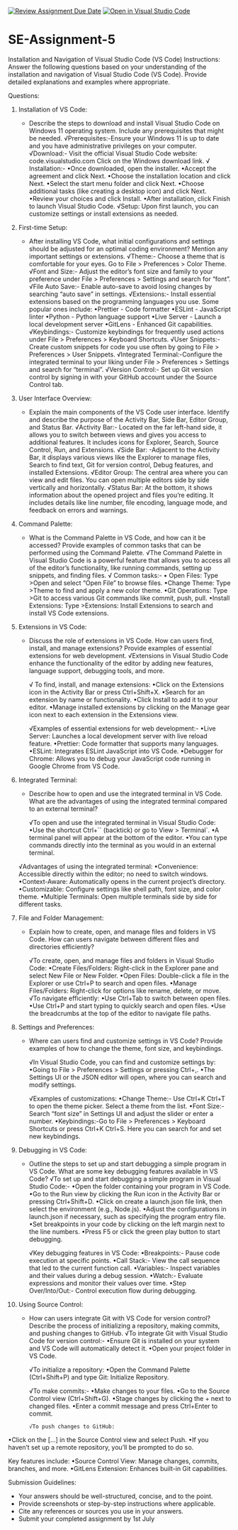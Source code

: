 [![Review Assignment Due Date](https://classroom.github.com/assets/deadline-readme-button-24ddc0f5d75046c5622901739e7c5dd533143b0c8e959d652212380cedb1ea36.svg)](https://classroom.github.com/a/XoLGRbHq)
[![Open in Visual Studio Code](https://classroom.github.com/assets/open-in-vscode-718a45dd9cf7e7f842a935f5ebbe5719a5e09af4491e668f4dbf3b35d5cca122.svg)](https://classroom.github.com/online_ide?assignment_repo_id=15262515&assignment_repo_type=AssignmentRepo)
# SE-Assignment-5
Installation and Navigation of Visual Studio Code (VS Code)
 Instructions:
Answer the following questions based on your understanding of the installation and navigation of Visual Studio Code (VS Code). Provide detailed explanations and examples where appropriate.

 Questions:

1. Installation of VS Code:
   - Describe the steps to download and install Visual Studio Code on Windows 11 operating system. Include any prerequisites that might be needed.
     √Prerequisites:-Ensure your Windows 11 is up to date and you have administrative privileges on your computer.
     √Download:-
Visit the official Visual Studio Code website: code.visualstudio.com
Click on the Windows download link.
      √ Installation:-
•Once downloaded, open the installer.
•Accept the agreement and click Next.
•Choose the installation location and click Next.
•Select the start menu folder and click Next.
•Choose additional tasks (like creating a desktop icon) and click Next.
•Review your choices and click Install.
•After installation, click Finish to launch Visual Studio Code.
      √Setup: Upon first launch, you can customize settings or install extensions as needed.

2. First-time Setup:
   - After installing VS Code, what initial configurations and settings should be adjusted for an optimal coding environment? Mention any important settings or extensions.
     √Theme:- Choose a theme that is comfortable for your eyes. Go to File > Preferences > Color Theme.
     √Font and Size:- Adjust the editor’s font size and family to your preference under File > Preferences > Settings and search for “font”.
      √File Auto Save:- Enable auto-save to avoid losing changes by searching “auto save” in settings.
      √Extensions:- Install essential extensions based on the programming languages you use. Some popular ones include:
•Prettier - Code formatter
•ESLint - JavaScript linter
•Python - Python language support
•Live Server - Launch a local development server
•GitLens - Enhanced Git capabilities.
       √Keybindings:- Customize keybindings for frequently used actions under File > Preferences > Keyboard Shortcuts.
        √User Snippets:- Create custom snippets for code you use often by going to File > Preferences > User Snippets.
         √Integrated Terminal:-Configure the integrated terminal to your liking under File > Preferences > Settings and search for “terminal”.
           √Version Control:- Set up Git version control by signing in with your GitHub account under the Source Control tab.

3. User Interface Overview:
   - Explain the main components of the VS Code user interface. Identify and describe the purpose of the Activity Bar, Side Bar, Editor Group, and Status Bar.
     √Activity Bar:- Located on the far left-hand side, it allows you to switch between views and gives you access to additional features. It includes icons for Explorer, Search, Source Control, Run, and Extensions.
      √Side Bar: -Adjacent to the Activity Bar, it displays various views like the Explorer to manage files, Search to find text, Git for version control, Debug features, and installed Extensions.
     √Editor Group: The central area where you can view and edit files. You can open multiple editors side by side vertically and horizontally.
       √Status Bar: At the bottom, it shows information about the opened project and files you’re editing. It includes details like line number, file encoding, language mode, and feedback on errors and warnings.

4. Command Palette:
   - What is the Command Palette in VS Code, and how can it be accessed? Provide examples of common tasks that can be performed using the Command Palette.
     √The Command Palette in Visual Studio Code is a powerful feature that allows you to access all of the editor’s functionality, like running commands, setting up snippets, and finding files.
     √ Common tasks:-
• Open Files: Type >Open and select “Open File” to browse files.
•Change Theme: Type >Theme to find and apply a new color theme.
•Git Operations: Type >Git to access various Git commands like commit, push, pull.
•Install Extensions: Type >Extensions: Install Extensions to search and install VS Code extensions.    

5. Extensions in VS Code:
   - Discuss the role of extensions in VS Code. How can users find, install, and manage extensions? Provide examples of essential extensions for web development.
     √Extensions in Visual Studio Code enhance the functionality of the editor by adding new features, language support, debugging tools, and more.
     
     √ To find, install, and manage extensions:
•Click on the Extensions icon in the Activity Bar or press Ctrl+Shift+X.
•Search for an extension by name or functionality.
•Click Install to add it to your editor.
•Manage installed extensions by clicking on the Manage gear icon next to each extension in the Extensions view.

      √Examples of essential extensions for web development:-
•Live Server: Launches a local development server with live reload feature.
•Prettier: Code formatter that supports many languages.
•ESLint: Integrates ESLint JavaScript into VS Code.
•Debugger for Chrome: Allows you to debug your JavaScript code running in Google Chrome from VS Code.
     

6. Integrated Terminal:
   - Describe how to open and use the integrated terminal in VS Code. What are the advantages of using the integrated terminal compared to an external terminal?
     
     √To open and use the integrated terminal in Visual Studio Code:
•Use the shortcut Ctrl+`` (backtick) or go to View > Terminal`.
•A terminal panel will appear at the bottom of the editor.
•You can type commands directly into the terminal as you would in an external terminal.

   √Advantages of using the integrated terminal:
•Convenience: Accessible directly within the editor; no need to switch windows.
•Context-Aware: Automatically opens in the current project’s directory.
•Customizable: Configure settings like shell path, font size, and color theme.
•Multiple Terminals: Open multiple terminals side by side for different tasks. 

7. File and Folder Management:
   - Explain how to create, open, and manage files and folders in VS Code. How can users navigate between different files and directories efficiently?
     
     √To create, open, and manage files and folders in Visual Studio Code:
•Create Files/Folders: Right-click in the Explorer pane and select New File or New Folder.
•Open Files: Double-click a file in the Explorer or use Ctrl+P to search and open files.
•Manage Files/Folders: Right-click for options like rename, delete, or move.
     √To navigate efficiently:
•Use Ctrl+Tab to switch between open files.
•Use Ctrl+P and start typing to quickly search and open files.
•Use the breadcrumbs at the top of the editor to navigate file paths.

8. Settings and Preferences:
   - Where can users find and customize settings in VS Code? Provide examples of how to change the theme, font size, and keybindings.
     
     √In Visual Studio Code, you can find and customize settings by:
•Going to File > Preferences > Settings or pressing Ctrl+,.
•The Settings UI or the JSON editor will open, where you can search and modify settings.

      √Examples of customizations:
•Change Theme:- Use Ctrl+K Ctrl+T to open the theme picker. Select a theme from the list.
•Font Size:- Search “font size” in Settings UI and adjust the slider or enter a number.
•Keybindings:-Go to File > Preferences > Keyboard Shortcuts or press Ctrl+K Ctrl+S. Here you can search for and set new keybindings.

9. Debugging in VS Code:
   - Outline the steps to set up and start debugging a simple program in VS Code. What are some key debugging features available in VS Code?
     √To set up and start debugging a simple program in Visual Studio Code:-
•Open the folder containing your program in VS Code.
•Go to the Run view by clicking the Run icon in the Activity Bar or pressing Ctrl+Shift+D.
•Click on create a launch.json file link, then select the environment (e.g., Node.js).
•Adjust the configurations in launch.json if necessary, such as specifying the program entry file.
•Set breakpoints in your code by clicking on the left margin next to the line numbers.
•Press F5 or click the green play button to start debugging.

     √Key debugging features in VS Code:
•Breakpoints:- Pause code execution at specific points.
•Call Stack:- View the call sequence that led to the current function call.
•Variables:- Inspect variables and their values during a debug session.
•Watch:- Evaluate expressions and monitor their values over time.
•Step Over/Into/Out:- Control execution flow during debugging.

10. Using Source Control:
    - How can users integrate Git with VS Code for version control? Describe the process of initializing a repository, making commits, and pushing changes to GitHub.
      √To integrate Git with Visual Studio Code for version control:-
•Ensure Git is installed on your system and VS Code will automatically detect it.
•Open your project folder in VS Code.

       √To initialize a repository:
•Open the Command Palette (Ctrl+Shift+P) and type Git: Initialize Repository.

         √To make commits:-
•Make changes to your files.
•Go to the Source Control view (Ctrl+Shift+G).
•Stage changes by clicking the + next to changed files.
•Enter a commit message and press Ctrl+Enter to commit.

          √To push changes to GitHub:
•Click on the [...] in the Source Control view and select Push.
•If you haven’t set up a remote repository, you’ll be prompted to do so.

Key features include:
•Source Control View: Manage changes, commits, branches, and more.
•GitLens Extension: Enhances built-in Git capabilities.

 Submission Guidelines:
- Your answers should be well-structured, concise, and to the point.
- Provide screenshots or step-by-step instructions where applicable.
- Cite any references or sources you use in your answers.
- Submit your completed assignment by 1st July 

